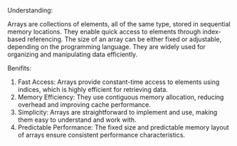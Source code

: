 Understanding:

Arrays are collections of elements, all of the same type, stored in sequential memory locations. They enable quick access to elements through index-based referencing. The size of an array can be either fixed or adjustable, depending on the programming language. They are widely used for organizing and manipulating data efficiently.

Benifits:

1. Fast Access: Arrays provide constant-time access to elements using indices, which is highly efficient for retrieving data.
2. Memory Efficiency: They use contiguous memory allocation, reducing overhead and improving cache performance.
3. Simplicity: Arrays are straightforward to implement and use, making them easy to understand and work with.
4. Predictable Performance: The fixed size and predictable memory layout of arrays ensure consistent performance characteristics.
